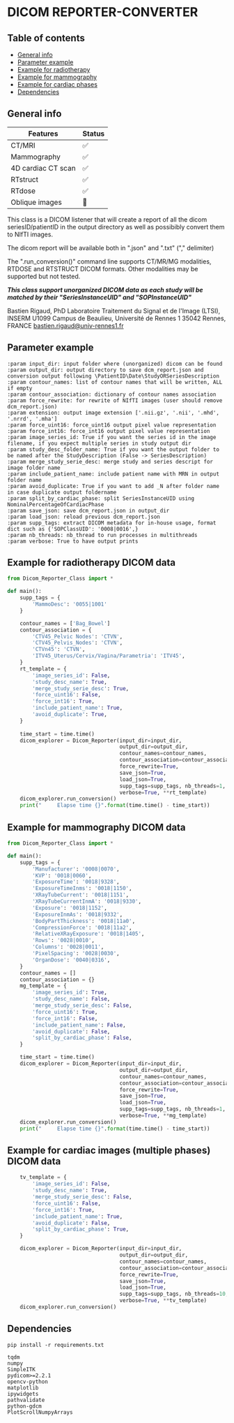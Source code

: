 # DICOM REPORTER-CONVERTER

## Table of contents
* [General info](#general-info)
* [Parameter example](#Parameter-example)
* [Example for radiotherapy](#Example-for-radiotherapy-DICOM-data)
* [Example for mammography](#Example-for-mammography-DICOM-data)
* [Example for cardiac phases](#example-for-cardiac-images-multiple-phases-dicom-data)
* [Dependencies](#dependencies)

## General info

| Features           | Status             |
|--------------------|--------------------|
| CT/MRI             | :white_check_mark: |
| Mammography        | :white_check_mark: |
| 4D cardiac CT scan | :white_check_mark: |
| RTstruct           | :white_check_mark: |
| RTdose             | :white_check_mark: |
| Oblique images     | :construction: |

This class is a DICOM listener that will create a report of all the dicom seriesID/patientID in the output directory as well as possibibly convert them to NIfTI images.

The dicom report will be available both in ".json" and ".txt" ("," delimiter)

The ".run_conversion()" command line supports CT/MR/MG modalities, RTDOSE and RTSTRUCT DICOM formats. Other modalities may be supported but not tested.

***This class support unorganized DICOM data as each study will be matched by their "SeriesInstanceUID" and "SOPInstanceUID"***

Bastien Rigaud, PhD
Laboratoire Traitement du Signal et de l'Image (LTSI), INSERM U1099
Campus de Beaulieu, Université de Rennes 1
35042 Rennes, FRANCE
bastien.rigaud@univ-rennes1.fr

## Parameter example

```
:param input_dir: input folder where (unorganized) dicom can be found
:param output_dir: output directory to save dcm_report.json and conversion output following \PatientID\Date\StudyORSeriesDescription
:param contour_names: list of contour names that will be written, ALL if empty
:param contour_association: dictionary of contour names association
:param force_rewrite: for rewrite of NIfTI images (user should remove dcm_report.json)
:param extension: output image extension ['.nii.gz', '.nii', '.mhd', '.nrrd', '.mha']
:param force_uint16: force_uint16 output pixel value representation
:param force_int16: force_int16 output pixel value representation
:param image_series_id: True if you want the series id in the image filename, if you expect multiple series in study output dir
:param study_desc_folder_name: True if you want the output folder to be named after the StudyDescription (False -> SeriesDescription)
:param merge_study_serie_desc: merge study and series descript for image folder name
:param include_patient_name: include patient name with MRN in output folder name
:param avoid_duplicate: True if you want to add _N after folder name in case duplicate output foldername
:param split_by_cardiac_phase: split SeriesInstanceUID using NominalPercentageOfCardiacPhase
:param save_json: save dcm_report.json in output_dir
:param load_json: reload previous dcm_report.json
:param supp_tags: extract DICOM metadata for in-house usage, format dict such as {'SOPClassUID': '0008|0016',}
:param nb_threads: nb_thread to run processes in multithreads
:param verbose: True to have output prints
```

## Example for radiotherapy DICOM data

```python
from Dicom_Reporter_Class import *

def main():
    supp_tags = {
        'MammoDesc': '0055|1001'
    }

    contour_names = ['Bag_Bowel']
    contour_association = {
        'CTV45_Pelvic Nodes': 'CTVN',
        'CTV45_Pelvis_Nodes': 'CTVN',
        'CTVn45': 'CTVN',
        'ITV45_Uterus/Cervix/Vagina/Parametria': 'ITV45',
    }
    rt_template = {
        'image_series_id': False,
        'study_desc_name': True,
        'merge_study_serie_desc': True,
        'force_uint16': False,
        'force_int16': True,
        'include_patient_name': True,
        'avoid_duplicate': True,
    }
        
    time_start = time.time()
    dicom_explorer = Dicom_Reporter(input_dir=input_dir,
                                    output_dir=output_dir,
                                    contour_names=contour_names,
                                    contour_association=contour_association,
                                    force_rewrite=True,
                                    save_json=True,
                                    load_json=True,
                                    supp_tags=supp_tags, nb_threads=1,
                                    verbose=True, **rt_template)
    dicom_explorer.run_conversion()
    print("     Elapse time {}".format(time.time() - time_start))
```

## Example for mammography DICOM data

```python
from Dicom_Reporter_Class import *

def main():
    supp_tags = {
        'Manufacturer': '0008|0070',
        'KVP': '0018|0060',
        'ExposureTime': '0018|9328',
        'ExposureTimeInms': '0018|1150',
        'XRayTubeCurrent': '0018|1151',
        'XRayTubeCurrentInmA': '0018|9330',
        'Exposure': '0018|1152',
        'ExposureInmAs': '0018|9332',
        'BodyPartThickness': '0018|11a0',
        'CompressionForce': '0018|11a2',
        'RelativeXRayExposure': '0018|1405',
        'Rows': '0028|0010',
        'Columns': '0028|0011',
        'PixelSpacing': '0028|0030',
        'OrganDose': '0040|0316',
    }
    contour_names = []
    contour_association = {}
    mg_template = {
        'image_series_id': True,
        'study_desc_name': False,
        'merge_study_serie_desc': False,
        'force_uint16': True,
        'force_int16': False,
        'include_patient_name': False,
        'avoid_duplicate': False,
        'split_by_cardiac_phase': False,
    }

    time_start = time.time()   
    dicom_explorer = Dicom_Reporter(input_dir=input_dir,
                                    output_dir=output_dir,
                                    contour_names=contour_names,
                                    contour_association=contour_association,
                                    force_rewrite=True,
                                    save_json=True,
                                    load_json=True,
                                    supp_tags=supp_tags, nb_threads=1,
                                    verbose=True, **mg_template)
    dicom_explorer.run_conversion()
    print("     Elapse time {}".format(time.time() - time_start))
```

## Example for cardiac images (multiple phases) DICOM data
```python
    tv_template = {
        'image_series_id': False,
        'study_desc_name': True,
        'merge_study_serie_desc': False,
        'force_uint16': False,
        'force_int16': True,
        'include_patient_name': True,
        'avoid_duplicate': False,
        'split_by_cardiac_phase': True,
    }

    dicom_explorer = Dicom_Reporter(input_dir=input_dir,
                                    output_dir=output_dir,
                                    contour_names=contour_names,
                                    contour_association=contour_association,
                                    force_rewrite=True,
                                    save_json=True,
                                    load_json=True,
                                    supp_tags=supp_tags, nb_threads=10,
                                    verbose=True, **tv_template)
    dicom_explorer.run_conversion()
```
## Dependencies
```
pip install -r requirements.txt
```
```
tqdm
numpy
SimpleITK
pydicom>=2.2.1
opencv-python
matplotlib
ipywidgets
pathvalidate
python-gdcm
PlotScrollNumpyArrays
```
